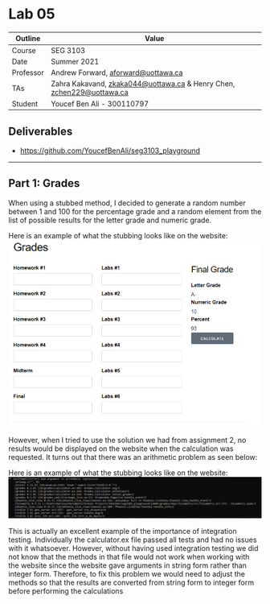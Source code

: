 # Lab 05

| Outline | Value |
| --- | --- |
| Course | SEG 3103 |
| Date | Summer 2021 |
| Professor | Andrew Forward, aforward@uottawa.ca |
| TAs | Zahra Kakavand, zkaka044@uottawa.ca & Henry Chen, zchen229@uottawa.ca |
| Student | Youcef Ben Ali - 300110797 |

## Deliverables

* https://github.com/YoucefBenAli/seg3103_playground


------
## Part 1: Grades

When using a stubbed method, I decided to generate a random number between 1 and 100 for the percentage grade and a random element from the list of possible results for the letter grade and numeric grade. 

Here is an example of what the stubbing looks like on the website:
![Stub Result](images/StubResults.PNG)

However, when I tried to use the solution we had from assignment 2, no results would be displayed on the website when the calculation was requested. It turns out that there was an arithmetic problem as seen below:

Here is an example of what the stubbing looks like on the website:
![Real Results](images/TrueImplementationResults.PNG)

This is actually an excellent example of the importance of integration testing. Individually the calculator.ex file passed all tests and had no issues with it whatsoever. However, without having used integration testing we did not know that the methods in that file would not work when working with the website since the website gave arguments in string form rather than integer form. Therefore, to fix this problem we would need to adjust the methods so that the results are converted from string form to integer form before performing the calculations